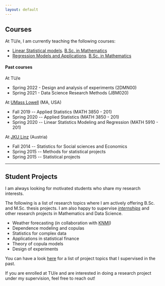 ```yaml
---
layout: default
---
```


## Courses

At TU/e, I am currently teaching the following courses:

* [Linear Statistical models](https://research.tue.nl/en/courses/linear-statistical-models-3). [B.Sc. in Mathematics](https://www.tue.nl/en/education/bachelor-college/bachelor-applied-mathematics)
* [Regression Models and Applications](https://research.tue.nl/nl/courses/regression-models-and-applications). [B.Sc. in Mathematics](https://www.tue.nl/en/education/bachelor-college/bachelor-applied-mathematics)

#### Past courses

At TU/e

* Spring 2022 - Design and analysis of experiments (2DMN00)
* Spring 2021 - Data Science Research Methods (JBM020)

At [UMass Lowell](https://www.uml.edu/sciences/mathematics/) (MA, USA)

* Fall 2019 -- Applied Statistics (MATH 3850 - 201)
* Spring 2020 -- Applied Statistics (MATH 3850 - 201)
* Spring 2020 -- Linear Statistics Modeling and Regression (MATH 5910 - 201)

At [JKU Linz](https://www.jku.at/en/institute-of-applied-statistics/) (Austria)

* Fall 2014	-- Statistics for Social sciences and Economics
* Spring 2015 -- Methods for statistical projects 
* Spring 2015 -- Statistical projects 


---

## Student Projects

I am always looking for motivated students who share my research interests.

The following is a list of research topics where I am actively offering B.Sc. and M.Sc. thesis projects. I am also happy to supervise [_internships_](https://studiegids.tue.nl/opleidingen/graduate-school/masters-programs/industrial-and-applied-mathematics0/curriculum/internship) and other research projects in Mathematics and Data Science.

* Weather forecasting (in collaboration with [KNMI](https://www.knmi.nl/home))
* Dependence modeling and copulas
* Statistics for complex data
* Applications in statistical finance
* Theory of copula models
* Design of experiments

You can have a look [here](https://research.tue.nl/en/persons/elisa-perrone/supervised-student-theses/) for a list of project topics that I supervised in the past.

If you are enrolled at TU/e and are interested in doing a research project under my supervision, feel free to reach out!

<!---

---

 ## Useful resources for students 
 
 The following are very useful links for perspective students interested in working under my supervision:

* Animesh Trivedi's advice on [CS BSc. and MSc. Thesis](https://animeshtrivedi.github.io/thesis-content-advice/) and [tesis-related resources](https://animeshtrivedi.github.io/thesis-resources/).

* Animesh Trivedi's advice on [writing a survey](https://animeshtrivedi.github.io/lit-study/).

* Simon Peyton Jones' [resources about research](https://simon.peytonjones.org/research-skills/).
--->

<br>